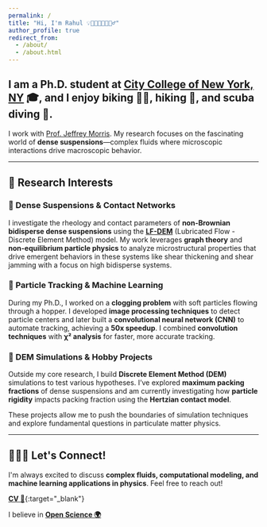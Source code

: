 ```yaml
---
permalink: /
title: "Hi, I'm Rahul 💡🧑🏻‍💻🤿🏄🏻‍♂️"  
author_profile: true
redirect_from: 
  - /about/
  - /about.html
---
```

## I am a Ph.D. student at [City College of New York, NY](https://www.ccny.cuny.edu/engineering) 🎓, and I enjoy biking 🚴🏼, hiking 🗻, and scuba diving 🐠.

I work with [Prof. Jeffrey Morris](https://www.ccny.cuny.edu/profiles/jeff-morris). My research focuses on the fascinating world of **dense suspensions**—complex fluids where microscopic interactions drive macroscopic behavior.

---

## 🔬 Research Interests  

### **🔹 Dense Suspensions & Contact Networks**  
I investigate the rheology and contact parameters of **non-Brownian bidisperse dense suspensions** using the [**LF-DEM**](https://github.com/ryseto/LF_DEM) (Lubricated Flow - Discrete Element Method) model. My work leverages **graph theory** and **non-equilibrium particle physics** to analyze microstructural properties that drive emergent behaviors in these systems like shear thickening and shear jamming with a focus on high bidisperse systems.

### **🔹 Particle Tracking & Machine Learning**  
During my Ph.D., I worked on a **clogging problem** with soft particles flowing through a hopper. I developed **image processing techniques** to detect particle centers and later built a **convolutional neural network (CNN)** to automate tracking, achieving a **50x speedup**. I combined **convolution techniques** with **χ² analysis** for faster, more accurate tracking.

### **🔹 DEM Simulations & Hobby Projects**  
Outside my core research, I build **Discrete Element Method (DEM)** simulations to test various hypotheses. I’ve explored **maximum packing fractions** of dense suspensions and am currently investigating how **particle rigidity** impacts packing fraction using the **Hertzian contact model**.

These projects allow me to push the boundaries of simulation techniques and explore fundamental questions in particulate matter physics.  

---

## 🧑🏻‍💻 Let's Connect!  
I'm always excited to discuss **complex fluids, computational modeling, and machine learning applications in physics**. Feel free to reach out!


[**CV 📄**](assets/rahul_cv.pdf){:target="_blank"}

I believe in [**Open Science 🌍**](https://en.wikipedia.org/wiki/Open_science)